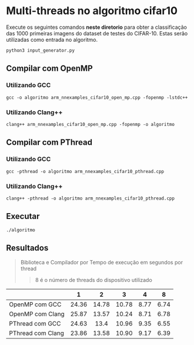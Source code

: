 # Multi-threads no algoritmo cifar10

Execute os seguintes comandos **neste diretorio** para obter a classificação das 1000 primeiras imagens do dataset de testes do CIFAR-10. Estas serão utilizadas como entrada no algoritmo.

```
python3 input_generator.py
```

## Compilar com OpenMP
### Utilizando GCC
```
gcc -o algoritmo arm_nnexamples_cifar10_open_mp.cpp -fopenmp -lstdc++
```
### Utilizando Clang++
```
clang++ arm_nnexamples_cifar10_open_mp.cpp -fopenmp -o algoritmo
```

## Compilar com PThread
### Utilizando GCC
```
gcc -pthread -o algoritmo arm_nnexamples_cifar10_pthread.cpp
```
### Utilizando Clang++
```
clang++ -pthread -o algoritmo arm_nnexamples_cifar10_pthread.cpp
```

## Executar
```
./algoritmo
```

## Resultados
> Biblioteca e Compilador por Tempo de execução em segundos por thread
>> 8 é o número de threads do dispositivo utilizado

|                          |                    1                     |   2   |   3   |  4   |  8   |
|--------------------------|:----------------------------------------:|:-----:|:-----:|:----:|:----:|
|      OpenMP com GCC      |                   24.36                  | 14.78 | 10.78 | 8.77 | 6.74 |
|     OpenMP com Clang     |                   25.87                  | 13.57 | 10.24 | 8.71 | 6.78 |
|      PThread com GCC     |                   24.63                  |  13.4 | 10.96 | 9.35 | 6.55 |
|     PThread com Clang    |                   23.86                  | 13.58 | 10.90 | 9.17 | 6.39 |